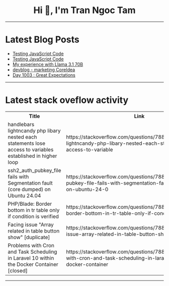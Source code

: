 <h1 align="center">Hi 👋, I'm Tran Ngoc Tam</h1>

---

# Latest Blog Posts 
<!-- BLOG-POST-LIST:START -->
- [Testing JavaScript Code](https://dev.to/tessa001/testing-javascript-code-55ha)
- [Testing JavaScript Code](https://dev.to/tessa001/testing-javascript-code-3kk)
- [My experience with Llama 3.1 70B](https://dev.to/afeezee/my-experience-with-llama-31-70b-38il)
- [devblog - marketing CoreIdea](https://dev.to/yung_coder_dom/devblog-marketing-coreidea-2j7f)
- [Day 1003 : Great Expectations](https://dev.to/dwane/day-1003-great-expectations-5488)
<!-- BLOG-POST-LIST:END -->

---

# Latest stack oveflow activity
<table>
  <tr><th>Title</th><th>Link</th></tr>
  <!-- STACKOVERFLOW:START --><tr><td>handlebars lightncandy php libary nested each statements lose access to variables established in higher loop</td><td>https://stackoverflow.com/questions/78836361/handlebars-lightncandy-php-libary-nested-each-statements-lose-access-to-variable</td></tr><tr><td>ssh2_auth_pubkey_file fails with Segmentation fault &lpar;core dumped&rpar; on Ubuntu 24.04</td><td>https://stackoverflow.com/questions/78836345/ssh2-auth-pubkey-file-fails-with-segmentation-fault-core-dumped-on-ubuntu-24-0</td></tr><tr><td>PHP/Blade: Border bottom in tr table only if condition is verified</td><td>https://stackoverflow.com/questions/78836204/php-blade-border-bottom-in-tr-table-only-if-condition-is-verified</td></tr><tr><td>Facing issue &quot;Array related in table button show&quot; [duplicate]</td><td>https://stackoverflow.com/questions/78836130/facing-issue-array-related-in-table-button-show</td></tr><tr><td>Problems with Cron and Task Scheduling in Laravel 10 within the Docker Container [closed]</td><td>https://stackoverflow.com/questions/78836065/problems-with-cron-and-task-scheduling-in-laravel-10-within-the-docker-container</td></tr><!-- STACKOVERFLOW:END -->
</table>

---


